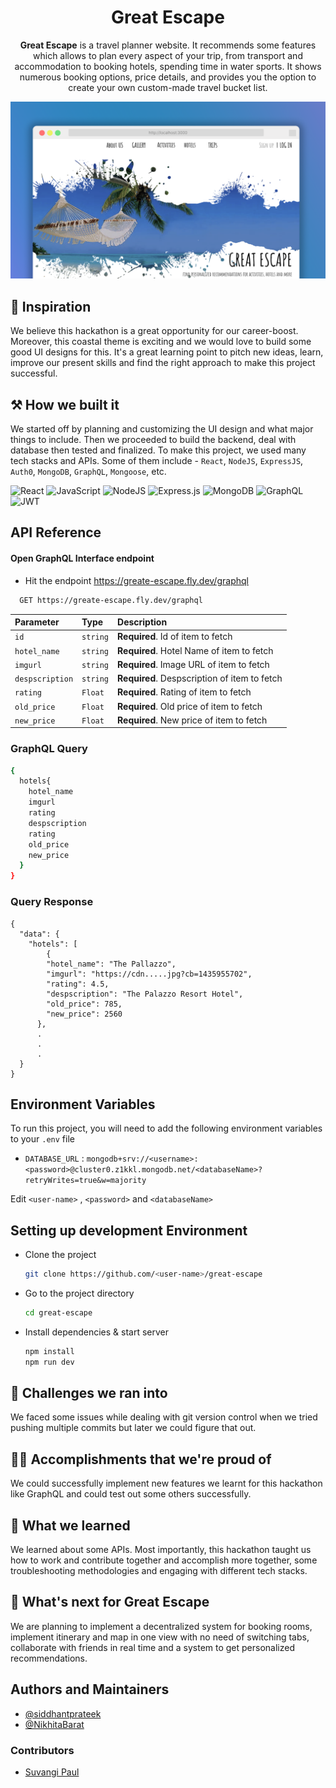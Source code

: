 <h1 align="center">Great Escape</h1>

<p align="center">
<b>Great Escape</b> is a travel planner website. It recommends some features which allows to plan every aspect of your trip, from transport and accommodation to booking hotels, spending time in water sports. It shows numerous booking options, price details, and provides you the option to create your own custom-made travel bucket list.
</p>

![](./assets/preview-ge.png)

## 🤩 Inspiration
We believe this hackathon is a great opportunity for our career-boost.  Moreover, this coastal theme is exciting and we would love to build some good UI designs for this. It's a great learning point to pitch new ideas, learn, improve our present skills and find the right approach to make this project successful. 


## ⚒️ How we built it
We started off by planning and customizing the UI design and what major things to include. Then we proceeded to build the backend, deal with database then tested and finalized. To make this project, we used many tech stacks and APIs. Some of them include - `React`, `NodeJS`, `ExpressJS`, `Auth0`, `MongoDB`, `GraphQL`, `Mongoose`, etc.

![React](https://img.shields.io/badge/react-%2320232a.svg?style=for-the-badge&logo=react&logoColor=%2361DAFB)
![JavaScript](https://img.shields.io/badge/javascript-%23323330.svg?style=for-the-badge&logo=javascript&logoColor=%23F7DF1E)
![NodeJS](https://img.shields.io/badge/node.js-6DA55F?style=for-the-badge&logo=node.js&logoColor=white)
![Express.js](https://img.shields.io/badge/express.js-%23404d59.svg?style=for-the-badge&logo=express&logoColor=%2361DAFB)
![MongoDB](https://img.shields.io/badge/MongoDB-%234ea94b.svg?style=for-the-badge&logo=mongodb&logoColor=white)
![GraphQL](https://img.shields.io/badge/-GraphQL-E10098?style=for-the-badge&logo=graphql&logoColor=white)
![JWT](https://img.shields.io/badge/JWT-black?style=for-the-badge&logo=JSON%20web%20tokens)

## API Reference


#### Open GraphQL Interface endpoint 

- Hit the endpoint https://greate-escape.fly.dev/graphql

```bash
  GET https://greate-escape.fly.dev/graphql
```

| Parameter | Type     | Description                       |
| :-------- | :------- | :-------------------------------- |
| `id`      | `string` | **Required**. Id of item to fetch |
| `hotel_name`     | `string` | **Required**. Hotel Name of item to fetch |
| `imgurl`         | `string` | **Required**. Image URL of item to fetch |
| `despscription`  | `string` | **Required**. Despscription of item to fetch |
| `rating`         | `Float` | **Required**. Rating of item to fetch |
| `old_price`      | `Float` | **Required**. Old price of item to fetch |
| `new_price`      | `Float` | **Required**. New price of item to fetch |


### GraphQL Query
```bash
{
  hotels{
    hotel_name
    imgurl
    rating
    despscription
    rating
    old_price
    new_price
  }
}
```
### Query Response
```response
{
  "data": {
    "hotels": [
        {
        "hotel_name": "The Pallazzo",
        "imgurl": "https://cdn.....jpg?cb=1435955702",
        "rating": 4.5,
        "despscription": "The Palazzo Resort Hotel",
        "old_price": 785,
        "new_price": 2560
      },
      .
      .
      .
  }
}
```

## Environment Variables

To run this project, you will need to add the following environment variables to your `.env` file

- `DATABASE_URL` :  `mongodb+srv://<username>:<password>@cluster0.z1kkl.mongodb.net/<databaseName>?retryWrites=true&w=majority`

Edit `<user-name>` , `<password>` and `<databaseName>` 



##  Setting up development Environment


- Clone the project
    ```bash
  git clone https://github.com/<user-name>/great-escape
    ```

- Go to the project directory
    ```bash
  cd great-escape
    ```

- Install dependencies & start server
    ```bash
    npm install
    npm run dev
    ```


## 🚩 Challenges we ran into
We faced some issues while dealing with git version control when we tried pushing multiple commits but later we could figure that out. 

## 💪🏻 Accomplishments that we're proud of
We could successfully implement new features we learnt for this hackathon 
like GraphQL and could test out some others successfully.

## 📝 What we learned
We learned about some APIs. Most importantly, this hackathon taught us how to work and contribute together and accomplish more together, some troubleshooting methodologies and engaging with different tech stacks. 

## 🔮 What's next for Great Escape

We are planning to implement a decentralized system for booking rooms, implement itinerary and map in one view with no need of switching tabs, collaborate with friends in real time and a system to get personalized recommendations. 

## Authors and Maintainers

* [@siddhantprateek](https://github.com/siddhantprateek/)
* [@NikhitaBarat](https://github.com/NikhitaBarat)

### Contributors

* [Suvangi Paul](https://github.com/suvangipaul)


